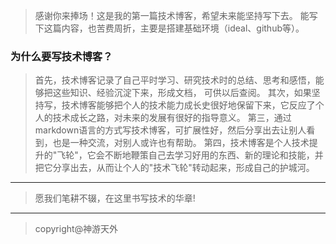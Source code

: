 >感谢你来捧场！这是我的第一篇技术博客，希望未来能坚持写下去。
能写下这篇内容，也苦费周折，主要是搭建基础环境（ideal、github等）。



### 为什么要写技术博客？
> 首先，技术博客记录了自己平时学习、研究技术时的总结、思考和感悟，能够把这些知识、经验沉淀下来，形成文档，
可供以后查阅。 其次，如果坚持写，技术博客能够把个人的技术能力成长史很好地保留下来，它反应了个人的技术成长之路，对未来的发展有很好的指导意义。
第三，通过markdown语言的方式写技术博客，可扩展性好，然后分享出去让别人看到，也是一种交流，对别人或许也有帮助。
第四，技术博客是个人技术提升的"飞轮"，它会不断地鞭策自己去学习好用的东西、新的理论和技能，并把它分享出去，从而让个人的"技术飞轮"转动起来，形成自己的护城河。

---
>愿我们笔耕不辍，在这里书写技术的华章!
---

>copyright@神游天外 

